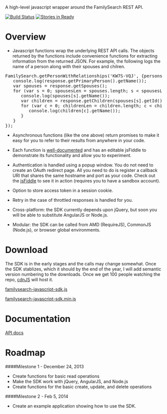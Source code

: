 A high-level javascript wrapper around the FamilySearch REST API.

[![Build Status](https://travis-ci.org/rootsdev/familysearch-javascript-sdk.png)](https://travis-ci.org/rootsdev/familysearch-javascript-sdk)
[![Stories in Ready](https://badge.waffle.io/rootsdev/familysearch-javascript-sdk.png?label=ready)](https://waffle.io/rootsdev/familysearch-javascript-sdk)

Overview
========

* Javascript functions wrap the underlying REST API calls.
The objects returned by the functions include convenience functions for extracting information from the returned JSON.
For example, the following logs the name of a person along with their spouses and chilren.
<pre>
FamilySearch.getPersonWithRelationships('KW7S-VQJ', {persons:true}).then(function(response) {
   console.log(response.getPrimaryPerson().getName());
   var spouses = response.getSpouses();
   for (var s = 0; spousesLen = spouses.length; s &lt; spousesLen; s++) {
      console.log(spouses[s].getName());
      var children = response.getChildren(spouses[s].getId());
      for (var c = 0; childrenLen = children.length; c &lt; childrenLen; c++) {
         console.log(children[c].getName());
      }
   }
});
</pre>

* Asynchronous functions (like the one above) return promises to make it easy for you to refer to their results from anywhere in your code.

* Each function is [well-documented](http://rootsdev.org/familysearch-javascript-sdk)
and has an editable jsFiddle to demonstrate its functionality and allow you to experiment.

* Authentication is handled using a popup window.  You do not need to create an OAuth redirect page.
All you need to do is register a callback URI that shares the same hostname and port as your code.
Check out the [jsFiddle](http://jsfiddle.net/DallanQ/MpUg7/) to see it in action (requires you to have a sandbox account).

* Option to store access token in a session cookie.

* Retry in the case of throttled responses is handled for you.

* Cross-platform: the SDK currently depends upon jQuery, but soon you will be able to substitute AngularJS or Node.js.

* Modular: the SDK can be called from AMD (RequireJS), CommonJS (Node.js), or browser global environments.

Download
========

The SDK is in the early stages and the calls may change somewhat. Once the SDK stablizes, which it should by the
end of the year, I will add semantic version numbering to the downloads. Once we get 100 people watching the repo,
[cdnJS](http://cdnjs.com/) will host it.

[familysearch-javascript-sdk.js](http://rootsdev.org/familysearch-javascript-sdk/familysearch-javascript-sdk.js)

[familysearch-javascript-sdk.min.js](http://rootsdev.org/familysearch-javascript-sdk/familysearch-javascript-sdk.min.js)

Documentation
=============

[API docs](http://rootsdev.org/familysearch-javascript-sdk)

Roadmap
=======

####Milestone 1 - December 24, 2013
* Create functions for basic read operations
* Make the SDK work with jQuery, AngularJS, and Node.js
* Create functions for the basic create, update, and delete operations

####Milestone 2 - Feb 5, 2014
* Create an example application showing how to use the SDK.
